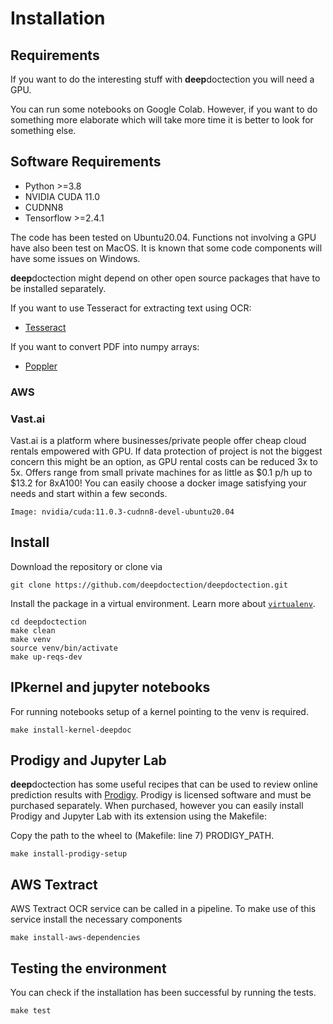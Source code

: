 # Installation


## Requirements

If you want to do the interesting stuff with **deep**doctection you will need a GPU. 

You can run some notebooks on Google Colab. However, if you want to do something more elaborate which will take 
more time it is better to look for something else.

## Software Requirements

- Python >=3.8
- NVIDIA CUDA 11.0
- CUDNN8
- Tensorflow >=2.4.1

The code has been tested on Ubuntu20.04. Functions not involving a GPU have also been test on MacOS. It is known that 
some code components will have some issues on Windows.

**deep**doctection might depend on other open source packages that have to be installed separately. 

If you want to use Tesseract for extracting text using OCR:
- [Tesseract](https://github.com/tesseract-ocr/tesseract)

If you want to convert PDF into numpy arrays:
- [Poppler](https://poppler.freedesktop.org/)


### AWS 

### Vast.ai

Vast.ai is a platform where businesses/private people offer cheap cloud rentals empowered with GPU. If 
data protection of project is not the biggest concern this might be an option, as GPU rental costs can be reduced 
3x to 5x. Offers range from small private machines for as little as $0.1 p/h up to $13.2 for 8xA100! You can easily 
choose a docker image satisfying your needs and start within a few seconds. 

```
Image: nvidia/cuda:11.0.3-cudnn8-devel-ubuntu20.04
```

## Install

Download the repository or clone via

```
git clone https://github.com/deepdoctection/deepdoctection.git
```

Install the package in a virtual environment. Learn more about [`virtualenv`](https://docs.python.org/3/tutorial/venv.html). 

```
cd deepdoctection
make clean
make venv
source venv/bin/activate
make up-reqs-dev
```

## IPkernel and jupyter notebooks

For running notebooks setup of a kernel pointing to the venv is required.

```
make install-kernel-deepdoc
```

## Prodigy and Jupyter Lab

**deep**doctection has some useful recipes that can be used to review online prediction results with 
[Prodigy](https://prodi.gy/). Prodigy is licensed software and must be purchased separately. When purchased, however you 
can easily install Prodigy and Jupyter Lab with its extension using the Makefile:

Copy the path to the wheel to (Makefile: line 7) PRODIGY_PATH.

```
make install-prodigy-setup
```

## AWS Textract

AWS Textract OCR service can be called in a pipeline. To make use of this service install the necessary components

```
make install-aws-dependencies
```

## Testing the environment

You can check if the installation has been successful by running the tests.

```
make test
```
